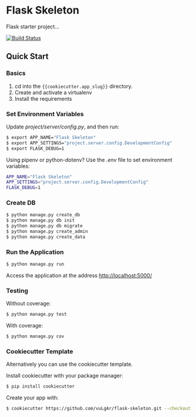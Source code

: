 # Flask Skeleton

Flask starter project...

[![Build Status](https://travis-ci.org/realpython/flask-skeleton.svg?branch=master)](https://travis-ci.org/realpython/flask-skeleton)

## Quick Start

### Basics

1. cd into the `{{cookiecutter.app_slug}}` directory.
1. Create and activate a virtualenv
1. Install the requirements


### Set Environment Variables

Update *project/server/config.py*, and then run:

```sh
$ export APP_NAME="Flask Skeleton"
$ export APP_SETTINGS="project.server.config.DevelopmentConfig"
$ export FLASK_DEBUG=1
```

Using pipenv or python-dotenv? Use the *.env* file to set environment variables:

```sh
APP_NAME="Flask Skeleton"
APP_SETTINGS="project.server.config.DevelopmentConfig"
FLASK_DEBUG=1
```

### Create DB

```sh
$ python manage.py create_db
$ python manage.py db init
$ python manage.py db migrate
$ python manage.py create_admin
$ python manage.py create_data
```

### Run the Application


```sh
$ python manage.py run
```

Access the application at the address [http://localhost:5000/](http://localhost:5000/)

### Testing

Without coverage:

```sh
$ python manage.py test
```

With coverage:

```sh
$ python manage.py cov
```

### Cookiecutter Template

Alternatively you can use the cookiecutter template.

Install cookiecutter with your package manager:

```sh
$ pip install cookiecutter
```

Create your app with:

```sh
$ cookiecutter https://github.com/vuLgAr/flask-skeleton.git --checkout cookiecutter
```
